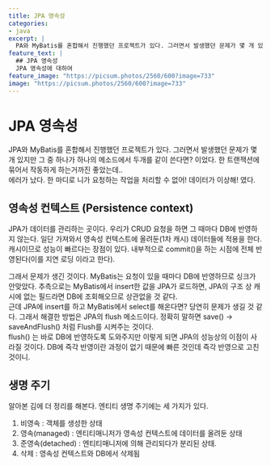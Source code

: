 ```yaml
---
title: JPA 영속성
categories:
- java
excerpt: |
  PA와 MyBatis를 혼합해서 진행했던 프로젝트가 있다. 그러면서 발생했던 문제가 몇 개 있지만 그 중 하나가 하나의 메소드에서 두개를 같이 쓴다면? 이었다. 한 트랜잭션에 묶어서 작동하게 하는거까진 좋았는데..에러가 났다. 한 마디로 니가 요청하는 작업을 처리할 수 없어! 데이터가 이상해! 였다. 
feature_text: |
  ## JPA 영속성
  JPA 영속성에 대하여 
feature_image: "https://picsum.photos/2560/600?image=733"
image: "https://picsum.photos/2560/600?image=733"
---
```




JPA 영속성
====
  
JPA와 MyBatis를 혼합해서 진행했던 프로젝트가 있다. 그러면서 발생했던 문제가 몇 개 있지만 그 중 하나가 하나의 메소드에서 두개를 같이 쓴다면? 이었다. 한 트랜잭션에 묶어서 작동하게 하는거까진 좋았는데..  
에러가 났다. 한 마디로 니가 요청하는 작업을 처리할 수 없어! 데이터가 이상해! 였다.   
   
영속성 컨텍스트 (Persistence context)
----
  
JPA가 데이터를 관리하는 곳이다. 우리가 CRUD 요청을 하면 그 때마다 DB에 반영하지 않는다. 일단 가져와서 영속성 컨텍스트에 올려둔(1차 캐시) 데이터들에 적용을 한다.  
캐시이므로 성능이 빠르다는 장점이 있다. 내부적으로 commit()을 하는 시점에 전체 반영된다(이를 지연 로딩 이라고 한다).  

그래서 문제가 생긴 것이다. MyBatis는 요청이 있을 때마다 DB에 반영하므로 싱크가 안맞았다. 추측으로는 MyBatis에서 insert한 값을 JPA가 로드하면, JPA의 구조 상 캐시에 없는 필드라면 DB에 조회해오므로 상관없을 것 같다.  
근데 JPA에 insert를 하고 MyBatis에서 select를 해온다면? 당연히 문제가 생길 것 같다. 그래서 해결한 방법은 JPA의 flush 메소드이다. 정확히 말하면 save() -> saveAndFlush() 처럼 Flush를 시켜주는 것이다.  
flush() 는 바로 DB에 반영하도록 도와주지만 이렇게 되면 JPA의 성능상의 이점이 사라질 것이다. DB에 즉각 반영이란 과정이 없기 때문에 빠른 것인데 즉각 반영으로 고친 것이니.  

생명 주기
----
  
알아본 김에 더 정리를 해본다. 엔티티 생명 주기에는 세 가지가 있다.  
  
1. 비영속 : 객체를 생성한 상태
2. 영속(managed) : 엔티티매니저가 영속성 컨텍스트에 데이터를 올려둔 상태
3. 준영속(detached) : 엔티티매니저에 의해 관리되다가 분리된 상태.
4. 삭제 : 영속성 컨텍스트와 DB에서 삭제됨
